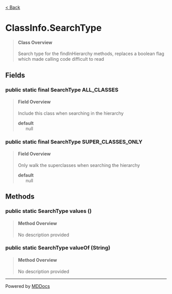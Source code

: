 [< Back](../README.md)
# ClassInfo.SearchType #
>#### Class Overview ####
>Search type for the findInHierarchy methods, replaces a boolean flag
 which made calling code difficult to read
## Fields ##
### public static final SearchType ALL_CLASSES ###
>#### Field Overview ####
>Include this class when searching in the hierarchy
>
>**default**<br />
>&nbsp;&nbsp;&nbsp;&nbsp;&nbsp;&nbsp;null
>
### public static final SearchType SUPER_CLASSES_ONLY ###
>#### Field Overview ####
>Only walk the superclasses when searching the hierarchy
>
>**default**<br />
>&nbsp;&nbsp;&nbsp;&nbsp;&nbsp;&nbsp;null
>
## Methods ##
### public static SearchType values () ###
>#### Method Overview ####
>No description provided
>
### public static SearchType valueOf (String) ###
>#### Method Overview ####
>No description provided
>

---
Powered by [MDDocs](https://github.com/VRCube/MDDocs)